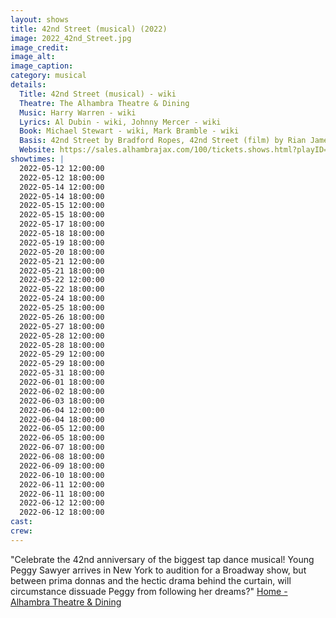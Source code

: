 ```yaml
---
layout: shows
title: 42nd Street (musical) (2022)
image: 2022_42nd_Street.jpg
image_credit: 
image_alt:
image_caption:
category: musical
details:
  Title: 42nd Street (musical) - wiki
  Theatre: The Alhambra Theatre & Dining
  Music: Harry Warren - wiki
  Lyrics: Al Dubin - wiki, Johnny Mercer - wiki
  Book: Michael Stewart - wiki, Mark Bramble - wiki
  Basis: 42nd Street by Bradford Ropes, 42nd Street (film) by Rian James, James Seymour, and Whitney Bolton
  Website: https://sales.alhambrajax.com/100/tickets.shows.html?playID=392
showtimes: |
  2022-05-12 12:00:00
  2022-05-12 18:00:00
  2022-05-14 12:00:00
  2022-05-14 18:00:00
  2022-05-15 12:00:00
  2022-05-15 18:00:00
  2022-05-17 18:00:00
  2022-05-18 18:00:00
  2022-05-19 18:00:00
  2022-05-20 18:00:00
  2022-05-21 12:00:00
  2022-05-21 18:00:00
  2022-05-22 12:00:00
  2022-05-22 18:00:00
  2022-05-24 18:00:00
  2022-05-25 18:00:00
  2022-05-26 18:00:00
  2022-05-27 18:00:00
  2022-05-28 12:00:00
  2022-05-28 18:00:00
  2022-05-29 12:00:00
  2022-05-29 18:00:00
  2022-05-31 18:00:00
  2022-06-01 18:00:00
  2022-06-02 18:00:00
  2022-06-03 18:00:00
  2022-06-04 12:00:00
  2022-06-04 18:00:00
  2022-06-05 12:00:00
  2022-06-05 18:00:00
  2022-06-07 18:00:00
  2022-06-08 18:00:00
  2022-06-09 18:00:00
  2022-06-10 18:00:00
  2022-06-11 12:00:00
  2022-06-11 18:00:00
  2022-06-12 12:00:00
  2022-06-12 18:00:00
cast:
crew:
---
```

"Celebrate the 42nd anniversary of the biggest tap dance musical! Young Peggy Sawyer arrives in New York to audition for a Broadway show, but between prima donnas and the hectic drama behind the curtain, will circumstance dissuade Peggy from following her dreams?" [Home - Alhambra Theatre & Dining](https://www.alhambrajax.com/)
